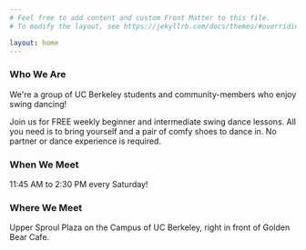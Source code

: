 ```yaml
---
# Feel free to add content and custom Front Matter to this file.
# To modify the layout, see https://jekyllrb.com/docs/themes/#overriding-theme-defaults

layout: home
---
```



### Who We Are

We're a group of UC Berkeley students and community-members who enjoy swing dancing! 


Join us for FREE weekly beginner and intermediate swing dance lessons. All you need is to bring yourself and a pair of comfy shoes to dance in. No partner or dance experience is required. 



### When We Meet

11:45 AM to 2:30 PM every Saturday!

### Where We Meet

Upper Sproul Plaza on the Campus of UC Berkeley, right in front of Golden Bear Cafe.



